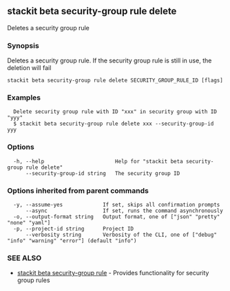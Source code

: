 ## stackit beta security-group rule delete

Deletes a security group rule

### Synopsis

Deletes a security group rule.
If the security group rule is still in use, the deletion will fail


```
stackit beta security-group rule delete SECURITY_GROUP_RULE_ID [flags]
```

### Examples

```
  Delete security group rule with ID "xxx" in security group with ID "yyy"
  $ stackit beta security-group rule delete xxx --security-group-id yyy
```

### Options

```
  -h, --help                       Help for "stackit beta security-group rule delete"
      --security-group-id string   The security group ID
```

### Options inherited from parent commands

```
  -y, --assume-yes             If set, skips all confirmation prompts
      --async                  If set, runs the command asynchronously
  -o, --output-format string   Output format, one of ["json" "pretty" "none" "yaml"]
  -p, --project-id string      Project ID
      --verbosity string       Verbosity of the CLI, one of ["debug" "info" "warning" "error"] (default "info")
```

### SEE ALSO

* [stackit beta security-group rule](./stackit_beta_security-group_rule.md)	 - Provides functionality for security group rules

